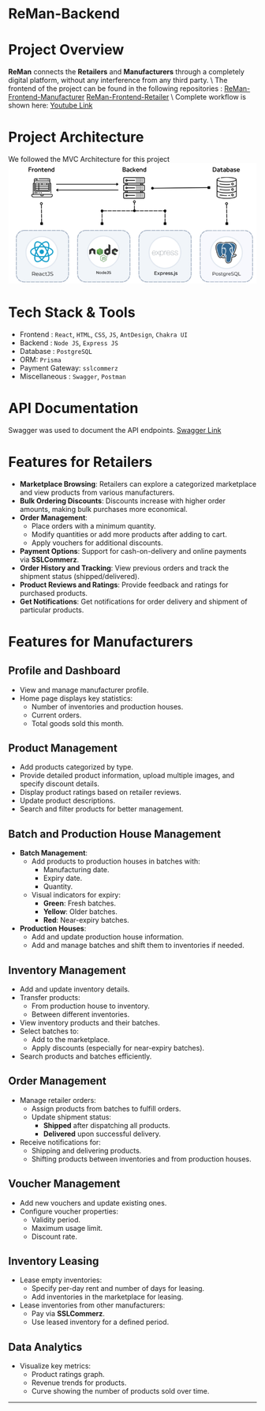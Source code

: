 # **ReMan-Backend**
# **Project Overview**

**ReMan** connects the **Retailers** and **Manufacturers** through a completely digital platform, without any interference from any third party. \\
The frontend of the project can be found in the following repositories : [ReMan-Frontend-Manufacturer](https://github.com/Frost101/ReMan-Frontend)  [ReMan-Frontend-Retailer](https://github.com/sabahcsxgawd/ReMan-Frontend-Retailer) \\
Complete workflow is shown here: [Youtube Link](https://youtu.be/NSeYYYAv3-4)


# **Project Architecture**

We followed the MVC Architecture for this project
![](public/Architecture/architecture1.png)

# **Tech Stack & Tools**

- Frontend : `React`, `HTML`, `CSS`, `JS`, `AntDesign`, `Chakra UI`
- Backend : `Node JS`, `Express JS`
- Database : `PostgreSQL`
- ORM: `Prisma`
- Payment Gateway: `sslcommerz`
- Miscellaneous : `Swagger`, `Postman`

# **API Documentation**

Swagger was used to document the API endpoints. [Swagger Link](https://reman-backend-v9rf.onrender.com/api-docs/)

# Features for Retailers

- **Marketplace Browsing**: Retailers can explore a categorized marketplace and view products from various manufacturers.
- **Bulk Ordering Discounts**: Discounts increase with higher order amounts, making bulk purchases more economical.
- **Order Management**: 
  - Place orders with a minimum quantity.
  - Modify quantities or add more products after adding to cart.
  - Apply vouchers for additional discounts.
- **Payment Options**: Support for cash-on-delivery and online payments via **SSLCommerz**.
- **Order History and Tracking**: View previous orders and track the shipment status (shipped/delivered).
- **Product Reviews and Ratings**: Provide feedback and ratings for purchased products.
- **Get Notifications**: Get notifications for order delivery and shipment of particular products.


# Features for Manufacturers

## Profile and Dashboard
- View and manage manufacturer profile.
- Home page displays key statistics:
  - Number of inventories and production houses.
  - Current orders.
  - Total goods sold this month.

## Product Management
- Add products categorized by type.
- Provide detailed product information, upload multiple images, and specify discount details.
- Display product ratings based on retailer reviews.
- Update product descriptions.
- Search and filter products for better management.

## Batch and Production House Management
- **Batch Management**:
  - Add products to production houses in batches with:
    - Manufacturing date.
    - Expiry date.
    - Quantity.
  - Visual indicators for expiry:
    - **Green**: Fresh batches.
    - **Yellow**: Older batches.
    - **Red**: Near-expiry batches.
- **Production Houses**:
  - Add and update production house information.
  - Add and manage batches and shift them to inventories if needed.

## Inventory Management
- Add and update inventory details.
- Transfer products:
  - From production house to inventory.
  - Between different inventories.
- View inventory products and their batches.
- Select batches to:
  - Add to the marketplace.
  - Apply discounts (especially for near-expiry batches).
- Search products and batches efficiently.

## Order Management
- Manage retailer orders:
  - Assign products from batches to fulfill orders.
  - Update shipment status:
    - **Shipped** after dispatching all products.
    - **Delivered** upon successful delivery.
- Receive notifications for:
  - Shipping and delivering products.
  - Shifting products between inventories and from production houses.

## Voucher Management
- Add new vouchers and update existing ones.
- Configure voucher properties:
  - Validity period.
  - Maximum usage limit.
  - Discount rate.

## Inventory Leasing
- Lease empty inventories:
  - Specify per-day rent and number of days for leasing.
  - Add inventories in the marketplace for leasing.
- Lease inventories from other manufacturers:
  - Pay via **SSLCommerz**.
  - Use leased inventory for a defined period.

## Data Analytics
- Visualize key metrics:
  - Product ratings graph.
  - Revenue trends for products.
  - Curve showing the number of products sold over time.

---

